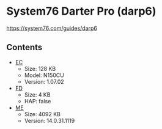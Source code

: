# System76 Darter Pro (darp6)

https://system76.com/guides/darp6

## Contents

- [EC](./ec.rom)
  - Size: 128 KB
  - Model: N150CU
  - Version: 1.07.02
- [FD](./fd.rom)
  - Size: 4 KB
  - HAP: false
- [ME](./me.rom)
  - Size: 4092 KB
  - Version: 14.0.31.1119
